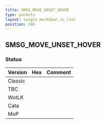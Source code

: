 ```yaml
---
title: SMSG_MOVE_UNSET_HOVER
type: packets
layout: single_markdown_in_list
position: 246
---
```


## SMSG_MOVE_UNSET_HOVER

### Status

Version    | Hex        | Comment
---------- | ---------- | ---------- 
Classic    |            |
TBC        |            |
WotLK      |            |
Cata       |            |
MoP        |            |